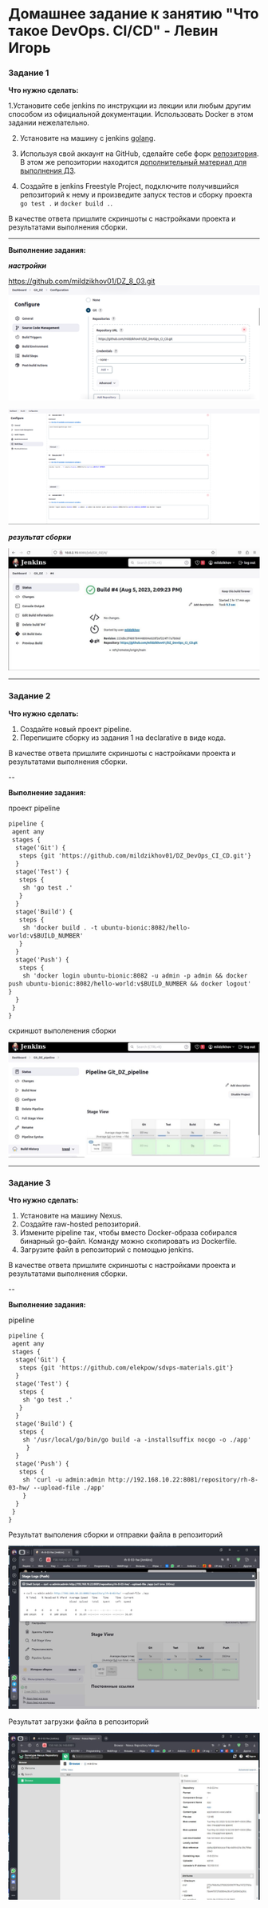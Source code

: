 # Домашнее задание к занятию "Что такое DevOps. СI/СD" - Левин Игорь


### Задание 1

**Что нужно сделать:**

1.Установите себе jenkins по инструкции из лекции или любым другим способом из официальной документации. Использовать Docker в этом задании нежелательно.

2. Установите на машину с jenkins [golang](https://golang.org/doc/install).

3. Используя свой аккаунт на GitHub, сделайте себе форк [репозитория](https://github.com/netology-code/sdvps-materials.git). В этом же репозитории находится [дополнительный материал для выполнения ДЗ](https://github.com/netology-code/sdvps-materials/blob/main/CICD/8.2-hw.md).

4. Создайте в jenkins Freestyle Project, подключите получившийся репозиторий к нему и произведите запуск тестов и сборку проекта ```go test .``` и  ```docker build .```.

В качестве ответа пришлите скриншоты с настройками проекта и результатами выполнения сборки.

---

**Выполнение задания:**



***настройки***

https://github.com/mildzikhov01/DZ_8_03.git
![screen1](https://github.com/mildzikhov01/DZ_8_03/blob/main/DZ_Git_Settings_3.png)

![screen2](https://github.com/mildzikhov01/DZ_8_03/blob/main/DZ_Git_Settings_4.png)


***результат сборки***

![screen6](https://github.com/mildzikhov01/DZ_8_03/blob/main/Screenshot_1.png)


---

### Задание 2


**Что нужно сделать:**

1. Создайте новый проект pipeline.
2. Перепишите сборку из задания 1 на declarative в виде кода.

В качестве ответа пришлите скриншоты с настройками проекта и результатами выполнения сборки.

--

**Выполнение задания:**

проект pipeline

```
pipeline {
 agent any
 stages {
  stage('Git') {
   steps {git 'https://github.com/mildzikhov01/DZ_DevOps_CI_CD.git'}
  }
  stage('Test') {
   steps {
    sh 'go test .'
   }
  }
  stage('Build') {
   steps {
    sh 'docker build . -t ubuntu-bionic:8082/hello-world:v$BUILD_NUMBER'
   }
  }
  stage('Push') {
   steps {
    sh 'docker login ubuntu-bionic:8082 -u admin -p admin && docker push ubuntu-bionic:8082/hello-world:v$BUILD_NUMBER && docker logout'   }
  }
 }
}
```

скриншот выполенения сборки

![screen](https://github.com/mildzikhov01/DZ_8_03/blob/main/Screenshot_pipeline.jpg)


---

### Задание 3


**Что нужно сделать:**

1. Установите на машину Nexus.
2. Создайте raw-hosted репозиторий.
3. Измените pipeline так, чтобы вместо Docker-образа собирался бинарный go-файл. Команду можно скопировать из Dockerfile.
4. Загрузите файл в репозиторий с помощью jenkins.

В качестве ответа пришлите скриншоты с настройками проекта и результатами выполнения сборки.

--

**Выполнение задания:**

pipeline
```
pipeline {
 agent any
 stages {
  stage('Git') {
   steps {git 'https://github.com/elekpow/sdvps-materials.git'}
  }
  stage('Test') {
   steps {
    sh 'go test .'
   }
  }
  stage('Build') {
   steps {
    sh '/usr/local/go/bin/go build -a -installsuffix nocgo -o ./app'
     }
  }
  stage('Push') {
   steps {
    sh 'curl -u admin:admin http://192.168.10.22:8081/repository/rh-8-03-hw/ --upload-file ./app'   
    }
  }
 }
}
```

Результат выполения сборки и отправки файла в репозиторий

![screen](https://github.com/elekpow/8-03-hw/blob/main/jenkins_build_go.JPG)

Результат загрузки файла в репозиторий

![screen](https://github.com/elekpow/8-03-hw/blob/main/nexus_repo-rh-8-03-hw.JPG)

